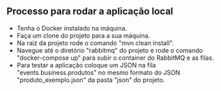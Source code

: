 ## Processo para rodar a aplicação local

- Tenha o Docker instalado na máquina.
- Faça um clone do projeto para a sua máquina.
- Na raiz da projeto rode o comando "mvn clean install".
- Navegue até o diretório "rabbitmq" do projeto e rode o comando "docker-compose up" para subir o container do RabbitMQ e as filas.
- Para testar a aplicação coloque um JSON na fila "events.business.produtos" no mesmo formato do JSON "produto_exemplo.json" da pasta "json" do projeto.
